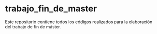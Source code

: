 # trabajo_fin_de_master
Este repositorio contiene todos los códigos realizados para la elaboración del trabajo de fin de máster.
